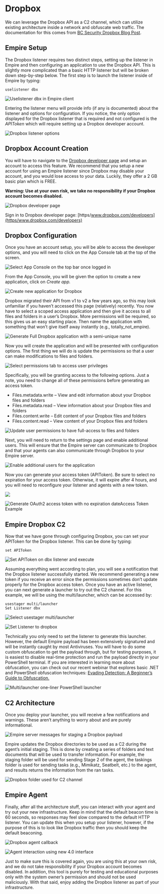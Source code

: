 # Dropbox

We can leverage the Dropbox API as a C2 channel, which can utilize existing architecture inside a network and obfuscate web traffic. The documentation for this comes from [BC Security Dropbox Blog Post](https/www.bc-security.org/post/empire-dropbox-c2-listener/).

## Empire Setup

The Dropbox listener requires two distinct steps, setting up the listener in Empire and then configuring an application to use the Dropbox API. This is slightly more complicated than a basic HTTP listener but will be broken down step-by-step below. The first step is to launch the listener inside of Empire by typing:

```text
uselistener dbx
```

![Uselistener dbx in Empire client](https/i0.wp.com/www.bc-security.org/wp-content/uploads/2021/04/listener_selection.png?resize=1083%2C1050&ssl=1)

Entering the listener menu will provide info \(if any is documented\) about the listener and options for configuration. If you notice, the only option displayed for the Dropbox listener that is required and not configured is the _APIToken_ which will require setting up a Dropbox developer account.

![Dropbox listener options](https/i2.wp.com/www.bc-security.org/wp-content/uploads/2021/04/options.png?resize=972%2C1052&ssl=1)

## Dropbox Account Creation

You will have to navigate to the [Dropbox developer page](https/www.dropbox.com/developers/) and setup an account to access this feature. We recommend that you setup a new account for using an Empire listener since Dropbox may disable your account, and you would lose access to your data. Luckily, they offer a 2 GB basic plan which is FREE.

**Warning: Use at your own risk, we take no responsibility if your Dropbox account becomes disabled.**

![ Dropbox developer page](https/i2.wp.com/www.bc-security.org/wp-content/uploads/2021/04/sign_in.png?resize=305%2C516&ssl=1)

Sign in to Dropbox developer page: [https/www.dropbox.com/developers](https/www.dropbox.com/developers)

## Dropbox Configuration

Once you have an account setup, you will be able to access the developer options, and you will need to click on the App Console tab at the top of the screen.

![Select App Console on the top bar once logged in](https/i2.wp.com/www.bc-security.org/wp-content/uploads/2021/04/app_console.png?resize=1170%2C62&ssl=1)

From the App Console, you will be given the option to create a new application, click on _Create app._

![Create new application for Dropbox](https/i1.wp.com/www.bc-security.org/wp-content/uploads/2021/04/create_app-1.png?resize=1170%2C139&ssl=1)

Dropbox migrated their API from v1 to v2 a few years ago, so this may look unfamiliar if you haven’t accessed this page \(relatively\) recently. You now have to select a scoped access application and then give it access to all files and folders in a user’s Dropbox. More permissions will be required, so this gives us an easy starting place. Then name the application with something that won’t give itself away instantly \(e.g., totally\_not\_empire\).

![Generate Full Dropbox application with a semi-unique name](https/i1.wp.com/www.bc-security.org/wp-content/uploads/2021/04/app_config.png?resize=1170%2C795&ssl=1)

Now you will create the application and will be presented with configuration options. The first thing we will do is update the permissions so that a user can make modifications to files and folders.

![Select permissions tab to access user privileges](https/i2.wp.com/www.bc-security.org/wp-content/uploads/2021/04/permissions-1.png?resize=809%2C140&ssl=1)

Specifically, you will be granting access to the following options. Just a note, you need to change all of these permissions before generating an access token.

* Files.metadata.write – View and edit information about your Dropbox files and folders
* Files.metadata.read – View information about your Dropbox files and folders
* Files.content.write – Edit content of your Dropbox files and folders
* Files.content.read – View content of your Dropbox files and folders

![Update user permissions to have full-access to files and folders](https/i1.wp.com/www.bc-security.org/wp-content/uploads/2021/04/update_permissions.png?resize=1112%2C317&ssl=1)

Next, you will need to return to the settings page and enable additional users. This will ensure that the Empire server can communicate to Dropbox and that your agents can also communicate through Dropbox to your Empire server.

![Enable additional users for the application](https/i1.wp.com/www.bc-security.org/wp-content/uploads/2021/04/enable_additional_users.png?resize=1170%2C626&ssl=1)

Now you can generate your access token \(APIToken\). Be sure to select no expiration for your access token. Otherwise, it will expire after 4 hours, and you will need to reconfigure your listener and agents with a new token.

![](https/i2.wp.com/www.bc-security.org/wp-content/uploads/2021/04/access_token-1.png?resize=1030%2C121&ssl=1)

![Generate OAuth2 access token with no expiration dateAccess Token Example](https/i1.wp.com/www.bc-security.org/wp-content/uploads/2021/04/oauth2.png?resize=1037%2C447&ssl=1)

## Empire Dropbox C2

Now that we have gone through configuring Dropbox, you can set your APIToken for the Dropbox listener. This can be done by typing:

```text
set APIToken
```

![Set APIToken on dbx listener and execute](https/i1.wp.com/www.bc-security.org/wp-content/uploads/2021/04/set_api_token.png?resize=440%2C97&ssl=1)

Assuming everything went according to plan, you will see a notification that the Dropbox listener successfully started. We recommend generating a new token if you receive an error since the permissions sometimes don’t update properly for the Dropbox access token. Once you have an active listener, you can next generate a launcher to try out the C2 channel. For this example, we will be using the multi/launcher, which can be accessed by:

```text
usestager multi/launcher
Set Listener dbx
```

![Select usestager multi/launcher](https/i2.wp.com/www.bc-security.org/wp-content/uploads/2021/04/usestager_dbx_p2.png?resize=754%2C614&ssl=1)

![Set Listener to dropbox](https/i0.wp.com/www.bc-security.org/wp-content/uploads/2021/04/usestager_dbx.png?resize=755%2C488&ssl=1)

Technically you only need to set the listener to generate this launcher. However, the default Empire payload has been extensively signatured and will be instantly caught by most Antiviruses. You will have to do some custom obfuscation to get the payload through, but for testing purposes, it is easiest to disable real-time protection and run the payload directly in your PowerShell terminal. If you are interested in learning more about obfuscation, you can check out our recent webinar that explores basic .NET and PowerShell obfuscation techniques: [Evading Detection: A Beginner’s Guide to Obfuscation.](https/www.youtube.com/watch?v=lP2KF7_Kwxk)

![Multi/launcher one-liner PowerShell launcher](https/i1.wp.com/www.bc-security.org/wp-content/uploads/2021/04/multi_launcher.png?resize=1170%2C426&ssl=1)

## C2 Architecture

Once you deploy your launcher, you will receive a few notifications and warnings. These aren’t anything to worry about and are purely informational.

![Empire server messages for staging a Dropbox payload](https/i0.wp.com/www.bc-security.org/wp-content/uploads/2021/04/server_messages.png?resize=728%2C188&ssl=1)

Empire updates the Dropbox directories to be used as a C2 during the agent’s initial staging. This is done by creating a series of folders and text documents that will be used to transfer information. For example, the staging folder will be used for sending Stage 2 of the agent, the taskings folder is used for sending tasks \(e.g., Mimikatz, Seatbelt, etc.\) to the agent, and results returns the information from the ran tasks.

![Dropbox folder used for C2 channel](https/i1.wp.com/www.bc-security.org/wp-content/uploads/2021/04/dropbox_folders.png?resize=997%2C565&ssl=1)

## Empire Agent

Finally, after all the architecture stuff, you can interact with your agent and try out your new infrastructure. Keep in mind that the default beacon time is 60 seconds, so responses may feel slow compared to the default HTTP listener. You can update this when you setup your listener, however, if the purpose of this is to look like Dropbox traffic then you should keep the default beaconing.

![Dropbox agent callback](https/i2.wp.com/www.bc-security.org/wp-content/uploads/2021/04/agents_menu.png?resize=1170%2C117&ssl=1)

![Agent interaction using new 4.0 interface](https/i0.wp.com/www.bc-security.org/wp-content/uploads/2021/04/agent_interaction.png?resize=687%2C366&ssl=1)

Just to make sure this is covered again, you are using this at your own risk, and we do not take responsibility if your Dropbox account becomes disabled. In addition, this tool is purely for testing and educational purposes only with the system owner’s permission and should not be used maliciously. With that said, enjoy adding the Dropbox listener as part of your infrastructure.


